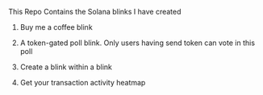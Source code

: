 This Repo Contains the Solana blinks I have created

1. Buy me a coffee blink

2. A token-gated poll blink. Only users having send token can vote in this poll

3. Create a blink within a blink

4. Get your transaction activity heatmap

